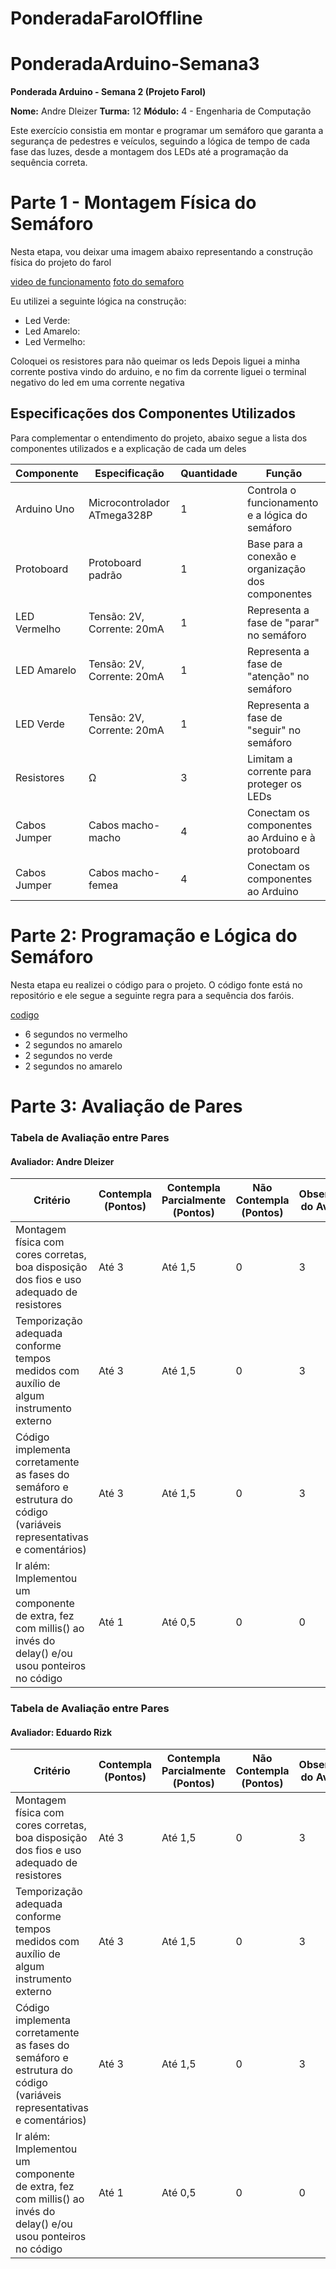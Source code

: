 # PonderadaFarolOffline

# PonderadaArduino-Semana3
**Ponderada Arduino - Semana 2 (Projeto Farol)**

**Nome:** Andre Dleizer
**Turma:** 12 
**Módulo:** 4 - Engenharia de Computação 

Este exercício consistia em montar e programar um semáforo que garanta a segurança de pedestres e veículos, seguindo a lógica de tempo de cada fase das luzes, desde a montagem dos LEDs até a programação da sequência correta.

#

# Parte 1 - Montagem Física do Semáforo
Nesta etapa, vou deixar uma imagem abaixo representando a construção física do projeto do farol

[video de funcionamento](https://youtube.com/shorts/7uSNi-9fg4M?si=2epDUMFjnTaQkGHl)
[foto do semaforo](./imagem.jpeg)

Eu utilizei a seguinte lógica na construção:
- Led Verde: 
- Led Amarelo:
- Led Vermelho:
  
Coloquei os resistores para não queimar os leds
Depois liguei a minha corrente postiva vindo do arduino, e no fim da corrente liguei o terminal negativo do led em uma corrente negativa

## Especificações dos Componentes Utilizados
Para complementar o entendimento do projeto, abaixo segue a lista dos componentes utilizados e a explicação de cada um deles


| Componente    | Especificação                             | Quantidade | Função                                                       |
|---------------|------------------------------------------|------------|--------------------------------------------------------------|
| Arduino Uno   | Microcontrolador ATmega328P              | 1          | Controla o funcionamento e a lógica do semáforo              |
| Protoboard    | Protoboard padrão                        | 1          | Base para a conexão e organização dos componentes            |
| LED Vermelho  | Tensão: 2V, Corrente: 20mA              | 1          | Representa a fase de "parar" no semáforo                     |
| LED Amarelo   | Tensão: 2V, Corrente: 20mA              | 1          | Representa a fase de "atenção" no semáforo                   |
| LED Verde     | Tensão: 2V, Corrente: 20mA              | 1          | Representa a fase de "seguir" no semáforo                    |
| Resistores    | Ω                                     | 3          | Limitam a corrente para proteger os LEDs                     |
| Cabos Jumper  | Cabos macho-macho                        | 4    | Conectam os componentes ao Arduino e à protoboard            |
| Cabos Jumper  | Cabos macho-femea                        | 4    | Conectam os componentes ao Arduino            |



# Parte 2: Programação e Lógica do Semáforo
Nesta etapa eu realizei o código para o projeto. O código fonte está no repositório e ele segue a seguinte regra para a sequência dos faróis.

[codigo](./semaforo.ino)

- 6 segundos no vermelho
- 2 segundos no amarelo
- 2 segundos no verde
- 2 segundos no amarelo

# Parte 3: Avaliação de Pares 

### Tabela de Avaliação entre Pares

#### Avaliador: Andre Dleizer

|Critério|	Contempla (Pontos)|	Contempla Parcialmente (Pontos)	|Não Contempla (Pontos)	|Observações do Avaliador|
|-|-|-|-|-|
|Montagem física com cores corretas, boa disposição dos fios e uso adequado de resistores	|Até 3	|Até 1,5	|0 | 3 |	
|Temporização adequada conforme tempos medidos com auxílio de algum instrumento externo	|Até 3	|Até 1,5	|0 | 3 |	
|Código implementa corretamente as fases do semáforo e estrutura do código (variáveis representativas e comentários) |	Até 3|	Até 1,5 |	0 | 3 |	
|Ir além: Implementou um componente de extra, fez com millis() ao invés do delay() e/ou usou ponteiros no código |	Até 1 |	Até 0,5 |	0 | 0 |	

### Tabela de Avaliação entre Pares

#### Avaliador: Eduardo Rizk

|Critério|	Contempla (Pontos)|	Contempla Parcialmente (Pontos)	|Não Contempla (Pontos)	|Observações do Avaliador|
|-|-|-|-|-|
|Montagem física com cores corretas, boa disposição dos fios e uso adequado de resistores	|Até 3	|Até 1,5	|0 | 3 |	
|Temporização adequada conforme tempos medidos com auxílio de algum instrumento externo	|Até 3	|Até 1,5	|0 | 3 |	
|Código implementa corretamente as fases do semáforo e estrutura do código (variáveis representativas e comentários) |	Até 3|	Até 1,5 |	0 | 3 |	
|Ir além: Implementou um componente de extra, fez com millis() ao invés do delay() e/ou usou ponteiros no código |	Até 1 |	Até 0,5 |	0 | 0 |